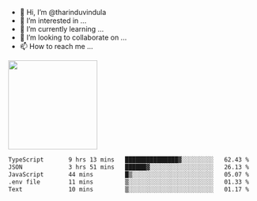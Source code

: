 - 👋 Hi, I’m @tharinduvindula
- 👀 I’m interested in ...
- 🌱 I’m currently learning ...
- 💞️ I’m looking to collaborate on ...
- 📫 How to reach me ...

<!---
tharinduvindula/tharinduvindula is a ✨ special ✨ repository because its `README.md` (this file) appears on your GitHub profile.
You can click the Preview link to take a look at your changes.
--->

<img height="180em" src="https://github-readme-stats.vercel.app/api?username=tharinduvindula&show_icons=true&hide_border=false&&count_private=true&include_all_commits=true" />


<!--START_SECTION:waka-->

```txt
TypeScript       9 hrs 13 mins   ███████████████▓░░░░░░░░░   62.43 %
JSON             3 hrs 51 mins   ██████▓░░░░░░░░░░░░░░░░░░   26.13 %
JavaScript       44 mins         █▒░░░░░░░░░░░░░░░░░░░░░░░   05.07 %
.env file        11 mins         ▒░░░░░░░░░░░░░░░░░░░░░░░░   01.33 %
Text             10 mins         ▒░░░░░░░░░░░░░░░░░░░░░░░░   01.17 %
```

<!--END_SECTION:waka-->
